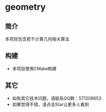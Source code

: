 # geometry
## 简介
本项目包含若干计算几何相关算法


## 构建
- 本项目使用CMake构建


## 其它
- 如有其它技术问题，请联系QQ群：571208653
- 如果觉得不错，请点击Star让更多人看到
